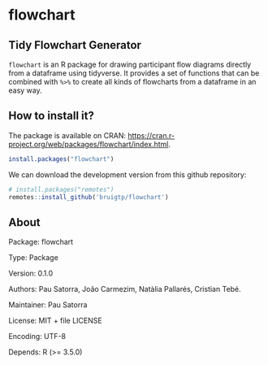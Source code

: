 # flowchart

## Tidy Flowchart Generator

`flowchart` is an R package for drawing participant flow diagrams directly from a dataframe using tidyverse. It provides a set of functions that can be combined with `%>%` to create all kinds of flowcharts from a dataframe in an easy way.

## How to install it?

The package is available on CRAN: https://cran.r-project.org/web/packages/flowchart/index.html.
``` r
install.packages("flowchart")
```
We can download the development version from this github repository:
``` r
# install.packages("remotes")
remotes::install_github('bruigtp/flowchart')
```

## About

Package: flowchart

Type: Package

Version: 0.1.0

Authors: Pau Satorra, João Carmezim, Natàlia Pallarés, Cristian Tebé.

Maintainer: Pau Satorra

License: MIT + file LICENSE

Encoding: UTF-8

Depends: R (>= 3.5.0)

